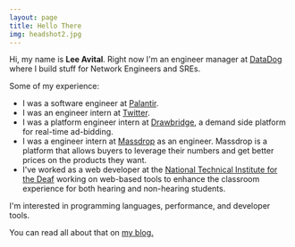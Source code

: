 ```yaml
---
layout: page
title: Hello There
img: headshot2.jpg
---
```


Hi, my name is  **Lee Avital**.  Right now I'm an engineer manager at 
[DataDog](https://datadoghq.com) where I build stuff for Network Engineers and SREs.

Some of my experience:

- I was a software engineer at [Palantir](https://palantir.com).
- I was an engineer intern at [Twitter](http://twitter.com).
- I was a platform engineer intern at [Drawbridge](http://drawbrid.ge), a demand side platform for real-time ad-bidding.
- I was a engineer intern at [Massdrop](http://massdrop.com) as an engineer.
  Massdrop is a platform that allows buyers to leverage their numbers and get
  better prices on the products they want.
- I've worked as a web developer at the [National Technical Institute for the Deaf](http://ntid.rit.edu "NTID")
working on web-based  tools to enhance the classroom experience for both hearing and
non-hearing students.

I'm interested in programming languages, performance, and developer tools.

You can read all about that on [my blog.](/blog)
